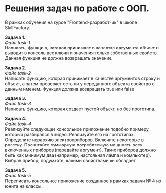 # Решения задач по работе с ООП.
В рамках обучения на курсе "Frontend-разработчик" в школе SkillFactory.

<b>Задача 1.</b><br>
<i>Файл task-1</i><br>
Написать, функцию, которая принимает в качестве аргумента объект и выводит в консоль все ключи и значения только собственных свойств. 
Данная функция не должна возвращать значение.

<b>Задача 2.</b><br>
<i>Файл task-2</i><br>
Написать функцию, которая принимает в качестве аргументов строку и объект, а затем проверяет есть ли у переданного объекта свойство с данным именем. 
Функция должна возвращать true или false

<b>Задача 3.</b><br>
<i>Файл task-3</i><br>
Написать функцию, которая создает пустой объект, но без прототипа.

<b>Задача 4.</b><br>
<i>Файл task-4</i><br>
Реализуйте следующее консольное приложение подобно примеру, который разбирался в видео. 
Реализуйте его на прототипах.
Определите иерархию электроприборов. 
Включите некоторые в розетку. 
Посчитайте суммарную потребляемую мощность всех включенных приборов (передайте аргумент). 
Таких приборов должно быть как минимум два (например, настольная лампа и компьютер). 
Выбрав прибор, подумайте, какими свойствами он обладает.

<b>Задача 5.</b><br>
<i>Файл task-5</i><br>
Переписать консольное приложение созданное в рамках задачи № 4 из юнита на классы.
